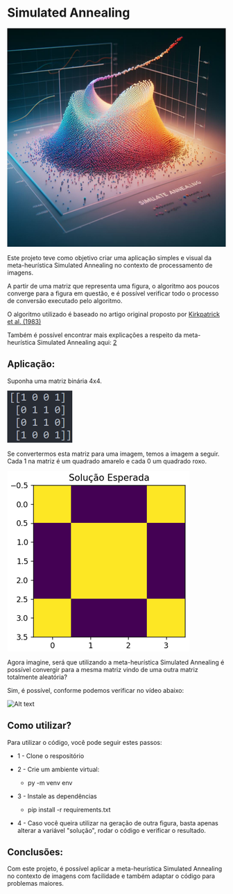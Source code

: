 # Simulated Annealing
![Alt text](images/capa.jpg)

Este projeto teve como objetivo criar uma aplicação simples e visual da meta-heurística Simulated Annealing no contexto de processamento de imagens.

A partir de uma matriz que representa uma figura, o algoritmo aos poucos converge para a figura em questão, e é possível verificar todo o processo de conversão executado pelo algoritmo.

O algoritmo utilizado é baseado no artigo original proposto por [Kirkpatrick et al. (1983)](https://www.science.org/doi/10.1126/science.220.4598.671)

Também é possível encontrar mais explicações a respeito da meta-heurística Simulated Annealing aqui: [2](https://pt.wikipedia.org/wiki/Simulated_annealing)


## Aplicação:
Suponha uma matriz binária 4x4.

![Alt text](images/matriz.png)


Se convertermos esta matriz para uma imagem, temos a imagem a seguir. Cada 1 na matriz é um quadrado amarelo e cada 0 um quadrado roxo.

![Alt text](images/solucao_esperada.png)

Agora imagine, será que utilizando a meta-heurística Simulated Annealing é possível convergir para a mesma matriz vindo de uma outra matriz totalmente aleatória?

Sim, é possível, conforme podemos verificar no vídeo abaixo:


![Alt text](images/exemplo_gráfico.gif)

## Como utilizar?
Para utilizar o código, você pode seguir estes passos:

- 1 - Clone o respositório
  
- 2 - Crie um ambiente virtual:
    - py -m venv env

- 3 - Instale as dependências
    - pip install -r requirements.txt

- 4 - Caso você queira utilizar na geração de outra figura, basta apenas alterar a variável "solução", rodar o código e verificar o resultado.

## Conclusões:
Com este projeto, é possível aplicar a meta-heurística Simulated Annealing no contexto de imagens com facilidade e também adaptar o código para problemas maiores.
